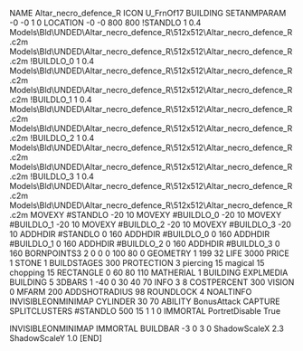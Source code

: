 NAME Altar_necro_defence_R
ICON U_FrnOf17
BUILDING
SETANMPARAM -0 -0 1 0
LOCATION -0 -0 800 800
!STANDLO      1 0.4 Models\Bld\UNDED\Altar_necro_defence_R\512x512\Altar_necro_defence_R.c2m Models\Bld\UNDED\Altar_necro_defence_R\512x512\Altar_necro_defence_R.c2m 
!BUILDLO_0    1 0.4 Models\Bld\UNDED\Altar_necro_defence_R\512x512\Altar_necro_defence_R.c2m Models\Bld\UNDED\Altar_necro_defence_R\512x512\Altar_necro_defence_R.c2m 
!BUILDLO_1    1 0.4 Models\Bld\UNDED\Altar_necro_defence_R\512x512\Altar_necro_defence_R.c2m Models\Bld\UNDED\Altar_necro_defence_R\512x512\Altar_necro_defence_R.c2m 
!BUILDLO_2    1 0.4 Models\Bld\UNDED\Altar_necro_defence_R\512x512\Altar_necro_defence_R.c2m Models\Bld\UNDED\Altar_necro_defence_R\512x512\Altar_necro_defence_R.c2m 
!BUILDLO_3    1 0.4 Models\Bld\UNDED\Altar_necro_defence_R\512x512\Altar_necro_defence_R.c2m Models\Bld\UNDED\Altar_necro_defence_R\512x512\Altar_necro_defence_R.c2m 
MOVEXY #STANDLO   -20 10
MOVEXY #BUILDLO_0 -20 10
MOVEXY #BUILDLO_1 -20 10
MOVEXY #BUILDLO_2 -20 10
MOVEXY #BUILDLO_3 -20 10
ADDHDIR #STANDLO 0 160
ADDHDIR #BUILDLO_0 0 160
ADDHDIR #BUILDLO_1 0 160
ADDHDIR #BUILDLO_2 0 160
ADDHDIR #BUILDLO_3 0 160
BORNPOINTS3 2 0 0 0 100 80 0
GEOMETRY 1 199 32
LIFE     3000
PRICE 1 STONE 1
BUILDSTAGES 300
PROTECTION 3 piercing 15 magical 15 chopping 15
RECTANGLE    0 60 80 110
MATHERIAL 1 BUILDING
EXPLMEDIA BUILDING 5
3DBARS 1 -40 0 30 40 70
INFO 3 8
COSTPERCENT 300
VISION 0
MFARM 200
ADDSHOTRADIUS 98
ROUNDLOCK 4
NOALTINFO
INVISIBLEONMINIMAP
CYLINDER 30 70
ABILITY BonusAttack
CAPTURE
SPLITCLUSTERS #STANDLO 500 15 1 1 0
IMMORTAL
PortretDisable True

INVISIBLEONMINIMAP
IMMORTAL
BUILDBAR -3 0 3 0
ShadowScaleX 2.3
ShadowScaleY 1.0
[END]
